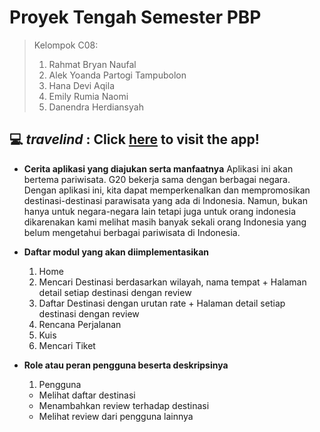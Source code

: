 # Proyek Tengah Semester PBP
> Kelompok C08:
> 1. Rahmat Bryan Naufal
> 2. Alek Yoanda Partogi Tampubolon
> 3. Hana Devi Aqila
> 4. Emily Rumia Naomi
> 5. Danendra Herdiansyah

## 💻 *travelind* : Click [here]() to visit the app!
- **Cerita aplikasi yang diajukan serta manfaatnya**
  Aplikasi ini akan bertema pariwisata. G20 bekerja sama dengan berbagai negara. Dengan aplikasi ini, kita dapat memperkenalkan dan mempromosikan destinasi-destinasi parawisata yang ada di Indonesia. Namun, bukan hanya untuk negara-negara lain tetapi juga untuk orang indonesia dikarenakan kami melihat masih banyak sekali orang Indonesia yang belum mengetahui berbagai pariwisata di Indonesia. 
  
- **Daftar modul yang akan diimplementasikan**
  1. Home 
  2. Mencari Destinasi berdasarkan wilayah, nama tempat + Halaman detail setiap destinasi dengan review
  3. Daftar Destinasi dengan urutan rate + Halaman detail setiap destinasi dengan review
  4. Rencana Perjalanan
  5. Kuis 
  6. Mencari Tiket
  
- **Role atau peran pengguna beserta deskripsinya**
  1. Pengguna
    - Melihat daftar destinasi
    - Menambahkan review terhadap destinasi
    - Melihat review dari pengguna lainnya

  

